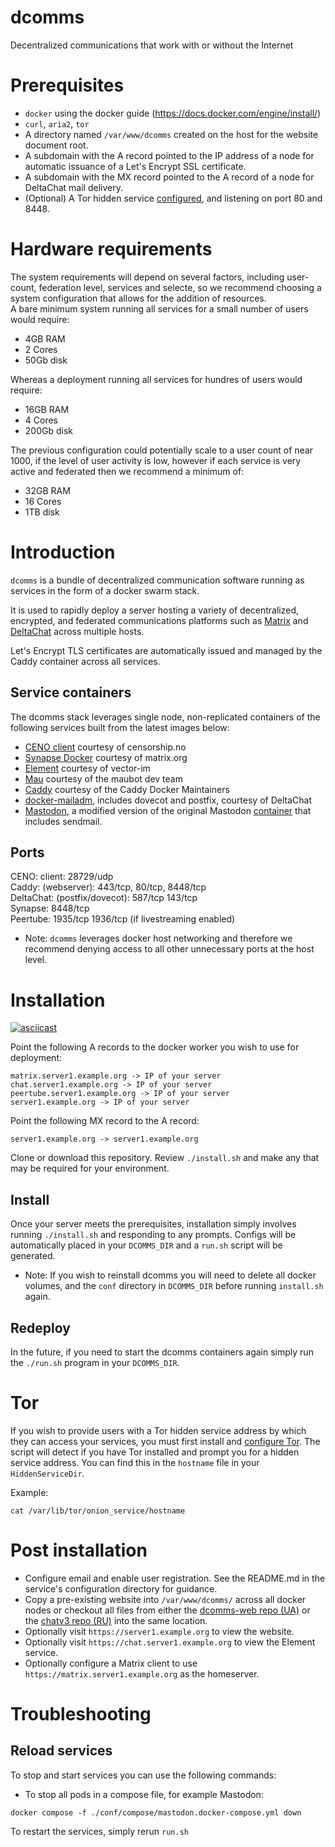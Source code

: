 # dcomms

Decentralized communications that work with or without the Internet

# Prerequisites
* `docker` using the docker guide (https://docs.docker.com/engine/install/)
* `curl`, `aria2`, `tor`
* A directory named `/var/www/dcomms` created on the host for the website document root.
* A subdomain with the A record pointed to the IP address of a node for automatic issuance of a Let's Encrypt SSL certificate.
* A subdomain with the MX record pointed to the A record of a node for DeltaChat mail delivery.
* (Optional) A Tor hidden service [configured](https://community.torproject.org/onion-services/setup/), and listening on port 80 and 8448.

# Hardware requirements
The system requirements will depend on several factors, including user-count, federation level, services and selecte, so we recommend choosing a system configuration that allows for the addition of resources.  
A bare minimum system running all services for a small number of users would require:
* 4GB RAM
* 2 Cores
* 50Gb disk

Whereas a deployment running all services for hundres of users would require:
* 16GB RAM
* 4 Cores
* 200Gb disk

The previous configuration could potentially scale to a user count of near 1000, if the level of user activity is low, however if each service is very active and federated then we recommend a minimum of:
* 32GB RAM
* 16 Cores
* 1TB disk

# Introduction

`dcomms` is a bundle of decentralized communication software running as services in the form of a docker swarm stack.

It is used to rapidly deploy a server hosting a variety of decentralized, encrypted, and federated communications platforms such as [Matrix](https://matrix.org/) and [DeltaChat](https://delta.chat) across multiple hosts.

Let's Encrypt TLS certificates are automatically issued and managed by the Caddy container across all services.

## Service containers

The dcomms stack leverages single node, non-replicated containers of the following services built from the latest images below:

* [CENO client](https://hub.docker.com/r/equalitie/ceno-client) courtesy of censorship.no
* [Synapse Docker](https://hub.docker.com/r/matrixdotorg/synapse/) courtesy of matrix.org
* [Element](https://hub.docker.com/r/vectorim/element-web/) courtesy of vector-im
* [Mau](https://mau.dev/maubot/maubot) courtesy of the maubot dev team
* [Caddy](https://hub.docker.com/_/caddy) courtesy of the Caddy Docker Maintainers
* [docker-mailadm](https://github.com/deltachat/docker-mailadm), includes dovecot and postfix, courtesy of DeltaChat
* [Mastodon](https://hub.docker.com/r/aphick/mastodon-sendmail), a modified version of the original Mastodon [container](https://hub.docker.com/r/tootsuite/mastodon) that includes sendmail.

## Ports

CENO: client: 28729/udp \
Caddy: (webserver): 443/tcp, 80/tcp, 8448/tcp \
DeltaChat: (postfix/dovecot): 587/tcp 143/tcp \
Synapse: 8448/tcp \
Peertube: 1935/tcp 1936/tcp (if livestreaming enabled)

* Note: `dcomms` leverages docker host networking and therefore we recommend denying access to all other unnecessary ports at the host level.

# Installation

[![asciicast](https://asciinema.org/a/9En7vMaopv2eWYf3T6W7saJh9.svg)](https://asciinema.org/a/9En7vMaopv2eWYf3T6W7saJh9)

Point the following A records to the docker worker you wish to use for deployment:
```
matrix.server1.example.org -> IP of your server
chat.server1.example.org -> IP of your server
peertube.server1.example.org -> IP of your server
server1.example.org -> IP of your server
```

Point the following MX record to the A record:
```
server1.example.org -> server1.example.org
```

Clone or download this repository.  Review `./install.sh` and make any that may be required for your environment.


## Install

Once your server meets the prerequisites, installation simply involves running `./install.sh` and responding to any prompts. Configs will be automatically placed in your `DCOMMS_DIR` and a `run.sh` script will be generated.

* Note: If you wish to reinstall dcomms you will need to delete all docker volumes, and the `conf` directory in `DCOMMS_DIR` before running `install.sh` again.

## Redeploy

In the future, if you need to start the dcomms containers again simply run the `./run.sh` program in your `DCOMMS_DIR`.

# Tor

If you wish to provide users with a Tor hidden service address by which they can access your services, you must first install and [configure Tor](https://community.torproject.org/onion-services/setup/).
The script will detect if you have Tor installed and prompt you for a hidden service address. You can find this in the `hostname` file in your `HiddenServiceDir`.

Example:
```
cat /var/lib/tor/onion_service/hostname
```

# Post installation

* Configure email and enable user registration. See the README.md in the service's configuration directory for guidance.
* Copy a pre-existing website into `/var/www/dcomms/` across all docker nodes or checkout all files from either the [dcomms-web repo (UA)](https://github.com/censorship-no/dcomms-web) or the [chatv3 repo (RU)](https://github.com/censorship-no/chatv3-web) into the same location.
* Optionally visit `https://server1.example.org` to view the website.
* Optionally visit `https://chat.server1.example.org` to view the Element service.
* Optionally configure a Matrix client to use `https://matrix.server1.example.org` as the homeserver.

# Troubleshooting

## Reload services

To stop and start services you can use the following commands:
* To stop all pods in a compose file, for example Mastodon:
```
docker compose -f ./conf/compose/mastodon.docker-compose.yml down
```
To restart the services, simply rerun `run.sh`

